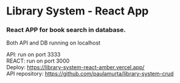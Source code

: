 # Library System - React App

### React APP for book search in database. 
Both API and DB running on localhost

API: run on port 3333<br>
REACT: run on port 3000<br>
Deploy: https://library-system-react-amber.vercel.app/<br>
API repository: https://github.com/paulamurta/library-system-crud

